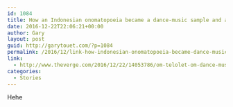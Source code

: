 ```yaml
---
id: 1084
title: How an Indonesian onomatopoeia became a dance-music sample and a meme
date: 2016-12-22T22:06:21+00:00
author: Gary
layout: post
guid: http://garytouet.com/?p=1084
permalink: /2016/12/link-how-indonesian-onomatopoeia-became-dance-music-sample-meme/
link:
  - http://www.theverge.com/2016/12/22/14053786/om-telolet-om-dance-music-indonesia-buses-dj-snake
categories:
  - Stories
---
```

Hehe
